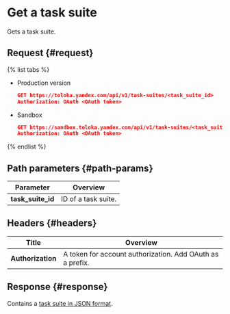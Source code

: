 # Get a task suite

Gets a task suite.

## Request {#request}

{% list tabs %}

- Production version

	```json
	GET https://toloka.yandex.com/api/v1/task-suites/<task_suite_id>
	Authorization: OAuth <OAuth token>
	```

- Sandbox

	```json
	GET https://sandbox.toloka.yandex.com/api/v1/task-suites/<task_suite_id>
	Authorization: OAuth <OAuth token>
	```

{% endlist %}

## Path parameters {#path-params}

Parameter | Overview
----- | -----
**task_suite_id** | ID of a task suite.


## Headers {#headers}

Title | Overview
----- | -----
**Authorization** | A token for account authorization. Add OAuth as a prefix.


## Response {#response}

Contains a [task suite in JSON format](create-task-suite.md#body).

